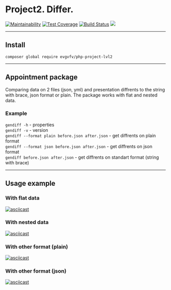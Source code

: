 # Project2. Differ.
[![Maintainability](https://api.codeclimate.com/v1/badges/f40fed1f97b14de37c08/maintainability)](https://codeclimate.com/github/zhekavafiev/php-project-lvl2/maintainability)
[![Test Coverage](https://api.codeclimate.com/v1/badges/f40fed1f97b14de37c08/test_coverage)](https://codeclimate.com/github/zhekavafiev/php-project-lvl2/test_coverage)
[![Build Status](https://travis-ci.org/zhekavafiev/php-project-lvl2.svg?branch=master)](https://travis-ci.org/zhekavafiev/php-project-lvl2)
![](https://github.com/zhekavafiev/php-project-lvl2/workflows/Differ-CI/badge.svg)
***
## Install

`composer global require evgvfv/php-project-lvl2`
***
## Appointment package

Comparing data on 2 files (json, yml) and presentation diffrents to the string with brace, json format or plain. The package works with flat and nested data.

### Example

`gendiff -h` - properties  
`gendiff -v` - version  
`gendiff --format plain before.json after.json` - get diffrents on plain format  
`gendiff --format json before.json after.json` - get diffrents on json format  
`gendiff before.json after.json` - get diffrents on standart format (string with brace)  
***
## Usage example

### With flat data

[![asciicast](https://asciinema.org/a/319701.png)](https://asciinema.org/a/319701)

### With nested data

[![asciicast](https://asciinema.org/a/319711.png)](https://asciinema.org/a/319711)

### With other format (plain)

[![asciicast](https://asciinema.org/a/319715.png)](https://asciinema.org/a/319715)

### With other format (json)

[![asciicast](https://asciinema.org/a/319716.png)](https://asciinema.org/a/319716)
    
